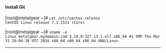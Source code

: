 #### Install Git

[root@metalgear ~]# `cat /etc/centos-release` <br>
`CentOS Linux release 7.2.1511 (Core)`

[root@metalgear ~]# `uname -a` <br>
`Linux metalgear.mydomain.com 3.10.0-327.13.1.el7.x86_64 #1 SMP Thu Mar 31 16:04:38 UTC 2016 x86_64 x86_64 x86_64 GNU/Linux`

---

